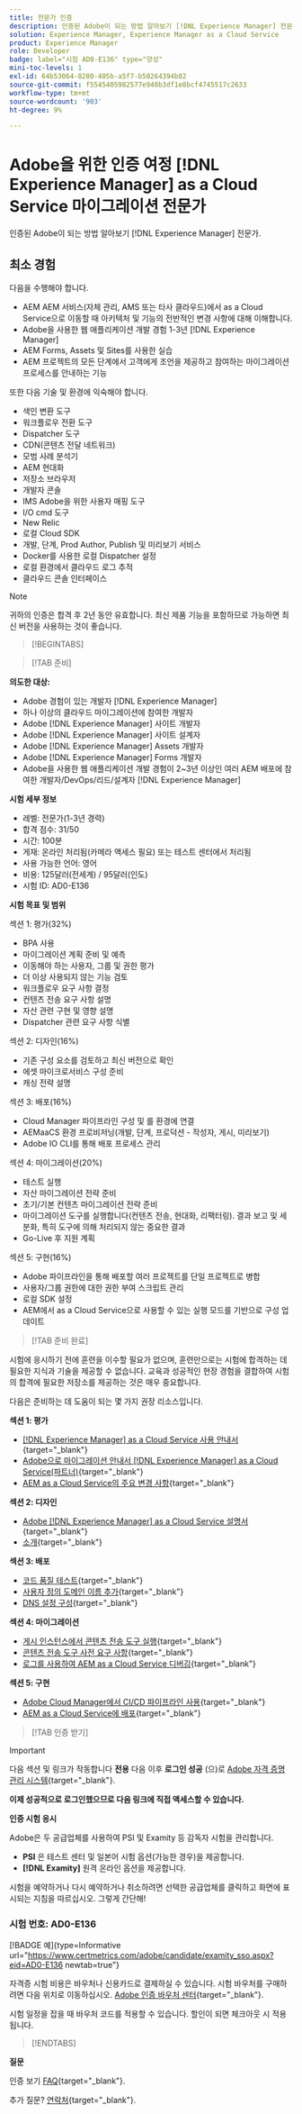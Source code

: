 ```yaml
---
title: 전문가 인증
description: 인증된 Adobe이 되는 방법 알아보기 [!DNL Experience Manager] 전문가.
solution: Experience Manager, Experience Manager as a Cloud Service
product: Experience Manager
role: Developer
badge: label="시험 AD0-E136" type="양성"
mini-toc-levels: 1
exl-id: 64b53064-8280-405b-a5f7-b50264394b82
source-git-commit: f5545405982577e940b3df1e8bcf4745517c2633
workflow-type: tm+mt
source-wordcount: '903'
ht-degree: 9%

---
```


# Adobe을 위한 인증 여정 [!DNL Experience Manager] as a Cloud Service 마이그레이션 전문가

인증된 Adobe이 되는 방법 알아보기 [!DNL Experience Manager] 전문가.

## 최소 경험

다음을 수행해야 합니다.

* AEM AEM 서비스(자체 관리, AMS 또는 타사 클라우드)에서 as a Cloud Service으로 이동할 때 아키텍처 및 기능의 전반적인 변경 사항에 대해 이해합니다.
* Adobe을 사용한 웹 애플리케이션 개발 경험 1-3년 [!DNL Experience Manager]
* AEM Forms, Assets 및 Sites를 사용한 실습
* AEM 프로젝트의 모든 단계에서 고객에게 조언을 제공하고 참여하는 마이그레이션 프로세스를 안내하는 기능

또한 다음 기술 및 환경에 익숙해야 합니다.

* 색인 변환 도구
* 워크플로우 전환 도구
* Dispatcher 도구
* CDN(콘텐츠 전달 네트워크)
* 모범 사례 분석기
* AEM 현대화
* 저장소 브라우저
* 개발자 콘솔
* IMS Adobe을 위한 사용자 매핑 도구
* I/O cmd 도구
* New Relic
* 로컬 Cloud SDK
* 개발, 단계, Prod Author, Publish 및 미리보기 서비스
* Docker를 사용한 로컬 Dispatcher 설정
* 로컬 환경에서 클라우드 로그 추적
* 클라우드 콘솔 인터페이스

>[!NOTE]
>
>귀하의 인증은 합격 후 2년 동안 유효합니다. 최신 제품 기능을 포함하므로 가능하면 최신 버전을 사용하는 것이 좋습니다.

>[!BEGINTABS]

>[!TAB 준비]

**의도한 대상:**

* Adobe 경험이 있는 개발자 [!DNL Experience Manager]
* 하나 이상의 클라우드 마이그레이션에 참여한 개발자
* Adobe [!DNL Experience Manager] 사이트 개발자
* Adobe [!DNL Experience Manager] 사이트 설계자
* Adobe [!DNL Experience Manager] Assets 개발자
* Adobe [!DNL Experience Manager] Forms 개발자
* Adobe을 사용한 웹 애플리케이션 개발 경험이 2~3년 이상인 여러 AEM 배포에 참여한 개발자/DevOps/리드/설계자 [!DNL Experience Manager]

**시험 세부 정보**

* 레벨: 전문가(1-3년 경력)
* 합격 점수: 31/50
* 시간: 100분
* 게재: 온라인 처리됨(카메라 액세스 필요) 또는 테스트 센터에서 처리됨
* 사용 가능한 언어: 영어
* 비용: 125달러(전세계) / 95달러(인도)
* 시험 ID: AD0-E136

**시험 목표 및 범위**

섹션 1: 평가(32%)

* BPA 사용
* 마이그레이션 계획 준비 및 예측
* 이동해야 하는 사용자, 그룹 및 권한 평가
* 더 이상 사용되지 않는 기능 검토
* 워크플로우 요구 사항 결정
* 컨텐츠 전송 요구 사항 설명
* 자산 관련 구현 및 영향 설명
* Dispatcher 관련 요구 사항 식별

섹션 2: 디자인(16%)

* 기존 구성 요소를 검토하고 최신 버전으로 확인
* 에셋 마이크로서비스 구성 준비
* 캐싱 전략 설명

섹션 3: 배포(16%)

* Cloud Manager 파이프라인 구성 및 를 환경에 연결
* AEMaaCS 환경 프로비저닝(개발, 단계, 프로덕션 - 작성자, 게시, 미리보기)
* Adobe IO CLI를 통해 배포 프로세스 관리

섹션 4: 마이그레이션(20%)

* 테스트 실행
* 자산 마이그레이션 전략 준비
* 초기/기본 컨텐츠 마이그레이션 전략 준비
* 마이그레이션 도구를 실행합니다(컨텐츠 전송, 현대화, 리팩터링). 결과 보고 및 세분화, 특히 도구에 의해 처리되지 않는 중요한 결과
* Go-Live 후 지원 계획

섹션 5: 구현(16%)

* Adobe 파이프라인을 통해 배포할 여러 프로젝트를 단일 프로젝트로 병합
* 사용자/그룹 권한에 대한 권한 부여 스크립트 관리
* 로컬 SDK 설정
* AEM에서 as a Cloud Service으로 사용할 수 있는 실행 모드를 기반으로 구성 업데이트

>[!TAB 준비 완료]

시험에 응시하기 전에 훈련을 이수할 필요가 없으며, 훈련만으로는 시험에 합격하는 데 필요한 지식과 기술을 제공할 수 없습니다. 교육과 성공적인 현장 경험을 결합하여 시험의 합격에 필요한 저장소를 제공하는 것은 매우 중요합니다.

다음은 준비하는 데 도움이 되는 몇 가지 권장 리소스입니다.

**섹션 1: 평가**


* [[!DNL Experience Manager] as a Cloud Service 사용 안내서](https://experienceleague.adobe.com/docs/experience-manager-cloud-service/content/home.html?lang=ko){target="_blank"}
* [Adobe으로 마이그레이션 안내서 [!DNL Experience Manager] as a Cloud Service(파트너)](https://experienceleague.adobe.com/docs/experience-manager-cloud-service/content/migration-journey/getting-started-partners.html?lang=en){target="_blank"}
* [ AEM as a Cloud Service의 주요 변경 사항](https://experienceleague.adobe.com/docs/experience-manager-cloud-service/content/release-notes/aem-cloud-changes.html?lang=en){target="_blank"}

**섹션 2: 디자인**

* [Adobe [!DNL Experience Manager] as a Cloud Service 설명서](https://experienceleague.adobe.com/docs/experience-manager-cloud-service.html?lang=ko-KR){target="_blank"}
* [소개](https://experienceleague.adobe.com/docs/experience-manager-cloud-service/content/implementing/content-delivery/caching.html){target="_blank"}

**섹션 3: 배포**

* [코드 품질 테스트](https://experienceleague.adobe.com/docs/experience-manager-cloud-service/content/implementing/using-cloud-manager/test-results/code-quality-testing.html?lang=ko){target="_blank"}
* [사용자 정의 도메인 이름 추가](https://experienceleague.adobe.com/docs/experience-manager-cloud-service/content/implementing/using-cloud-manager/custom-domain-names/add-custom-domain-name.html?lang=en){target="_blank"}
* [DNS 설정 구성](https://experienceleague.adobe.com/docs/experience-manager-cloud-service/content/implementing/using-cloud-manager/custom-domain-names/configure-dns-settings.html?lang=en){target="_blank"}

**섹션 4: 마이그레이션**

* [게시 인스턴스에서 콘텐츠 전송 도구 실행](https://experienceleague.adobe.com/docs/experience-manager-cloud-service/content/migration-journey/cloud-migration/content-transfer-tool/running-content-transfer-tool-publish-instance.html?lang=en){target="_blank"}
* [콘텐츠 전송 도구 사전 요구 사항](https://experienceleague.adobe.com/docs/experience-manager-cloud-service/content/migration-journey/cloud-migration/content-transfer-tool/prerequisites-content-transfer-tool.html?lang=en){target="_blank"}
* [로그를 사용하여 AEM as a Cloud Service 디버깅](https://experienceleague.adobe.com/docs/experience-manager-learn/cloud-service/debugging/debugging-aem-as-a-cloud-service/logs.html?lang=en){target="_blank"}

**섹션 5: 구현**

* [Adobe Cloud Manager에서 CI/CD 파이프라인 사용](https://experienceleague.adobe.com/docs/experience-manager-learn/foundation/cloud-manager/use-the-cicd-pipeline-in-cloud-manager-for-aem.html?lang=en){target="_blank"}
* [AEM as a Cloud Service에 배포](https://experienceleague.adobe.com/docs/experience-manager-cloud-service/content/implementing/deploying/overview.html?lang=en){target="_blank"}

>[!TAB 인증 받기]

>[!IMPORTANT]
>
>다음 섹션 및 링크가 작동합니다 **전용**  다음 이후 **로그인 성공** (으)로 [Adobe 자격 증명 관리 시스템](http://www.certmetrics.com/adobe){target="_blank"}.


**이제 성공적으로 로그인했으므로 다음 링크에 직접 액세스할 수 있습니다.**

**인증 시험 응시**

Adobe은 두 공급업체를 사용하여 PSI 및 Examity 등 감독자 시험을 관리합니다.

* **PSI** 은 테스트 센터 및 일본어 시험 옵션(가능한 경우)을 제공합니다.
* **[!DNL Examity]** 원격 온라인 옵션을 제공합니다.

시험을 예약하거나 다시 예약하거나 취소하려면 선택한 공급업체를 클릭하고 화면에 표시되는 지침을 따르십시오. 그렇게 간단해!

### 시험 번호: AD0-E136

[!BADGE 예]{type=Informative url="https://www.certmetrics.com/adobe/candidate/examity_sso.aspx?eid=AD0-E136 newtab=true"}

자격증 시험 비용은 바우처나 신용카드로 결제하실 수 있습니다. 시험 바우처를 구매하려면 다음 위치로 이동하십시오. [Adobe 인증 바우처 센터](https://market.xvoucher.com/adobe/global){target="_blank"}.

시험 일정을 잡을 때 바우처 코드를 적용할 수 있습니다. 할인이 되면 체크아웃 시 적용됩니다.

>[!ENDTABS]

**질문**

인증 보기 [FAQ](https://experienceleague.adobe.com/docs/certification/certification/faq.html?lang=en){target="_blank"}.

추가 질문? [연락처](mailto:certif@adobe.com){target="_blank"}.
